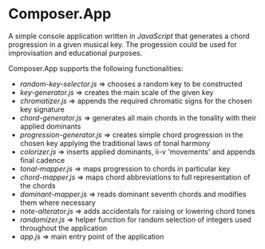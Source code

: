 # Composer.App

A simple console application written in *JavaScript* that generates a chord progression in a given musical key.
The progession could be used for improvisation and educational purposes.

Composer.App supports the following functionalities:
- *_random-key-selector.js_* => chooses a random key to be constructed
- *_key-generator.js_* => creates the main scale of the given key
- *_chromatizer.js_* => appends the required chromatic signs for the chosen key signature
- *_chord-generator.js_* => generates all main chords in the tonality with their applied dominants
- *_progression-generator.js_* => creates simple chord progression in the chosen key applying the traditional laws of tonal harmony
- *_colorizer.js_* => inserts applied dominants, ii-v 'movements' and appends final cadence
- *_tonal-mapper.js_* => maps progression to chords in particular key
- *_chord-mapper.js_* => maps chord abbreviations to full representation of the chords
- *_dominant-mapper.js_* => reads dominant seventh chords and modifies them where necessary
- *_note-alterator.js_* => adds accidentals for raising or lowering chord tones
- *_randomizer.js_* => helper function for random selection of integers used throughout the application
- *_app.js_* => main entry point of the application